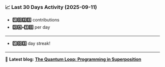 <!--START_STATS-->
### 📈 Last 30 Days Activity (2025-09-11)  
- **1️⃣0️⃣2️⃣3️⃣** contributions  
- **3️⃣4️⃣•1️⃣0️⃣** per day
---
- **1️⃣0️⃣3️⃣** day streak!
---
📝 **Latest blog:** [**The Quantum Loop: Programming in Superposition**](https://andriak.com/blog/quantum-loop)
<!--END_STATS-->
